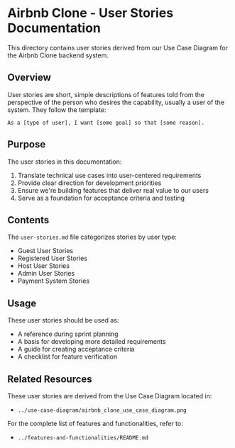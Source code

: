 # Airbnb Clone - User Stories Documentation

This directory contains user stories derived from our Use Case Diagram for the Airbnb Clone backend system.

## Overview

User stories are short, simple descriptions of features told from the perspective of the person who desires the capability, usually a user of the system. They follow the template:

```
As a [type of user], I want [some goal] so that [some reason].
```

## Purpose

The user stories in this documentation:

1. Translate technical use cases into user-centered requirements
2. Provide clear direction for development priorities
3. Ensure we're building features that deliver real value to our users
4. Serve as a foundation for acceptance criteria and testing

## Contents

The `user-stories.md` file categorizes stories by user type:

* Guest User Stories
* Registered User Stories
* Host User Stories
* Admin User Stories
* Payment System Stories

## Usage

These user stories should be used as:

* A reference during sprint planning
* A basis for developing more detailed requirements
* A guide for creating acceptance criteria
* A checklist for feature verification

## Related Resources

These user stories are derived from the Use Case Diagram located in:

* `../use-case-diagram/airbnb_clone_use_case_diagram.png`

For the complete list of features and functionalities, refer to:

* `../features-and-functionalities/README.md`
